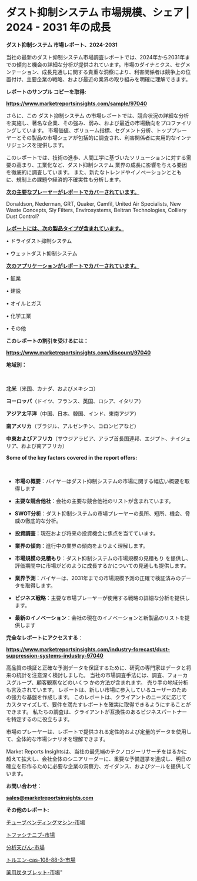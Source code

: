 # ダスト抑制システム 市場規模、シェア | 2024 - 2031 年の成長

<strong>ダスト抑制システム 市場レポート、2024-2031</strong>

当社の最新のダスト抑制システム市場調査レポートでは、2024年から2031年までの傾向と機会の詳細な分析が提供されています。市場のダイナミクス、セグメンテーション、成長見通しに関する貴重な洞察により、利害関係者は競争上の位置付け、主要企業の戦略、および最近の業界の取り組みを明確に理解できます。



<strong>レポートのサンプル コピーを取得:</strong> <a href=https://www.marketreportsinsights.com/sample/97040>

<strong><u>https://www.marketreportsinsights.com/sample/97040</u></strong></a>

さらに、この ダスト抑制システム の市場レポートでは、競合状況の詳細な分析を実施し、著名な企業、その強み、弱み、および最近の市場動向をプロファイリングしています。 市場価値、ボリューム指標、セグメント分析、トッププレーヤーとその製品の市場シェアが包括的に調査され、利害関係者に実用的なインテリジェンスを提供します。

このレポートでは、技術の進歩、人間工学に基づいたソリューションに対する需要の高まり、工業化など、ダスト抑制システム 業界の成長に影響を与える要因を徹底的に調査しています。 また、新たなトレンドやイノベーションとともに、規制上の課題や経済的不確実性も分析します。



<strong><u>次の主要なプレーヤーがレポートでカバーされています。</u></strong>

Donaldson, Nederman, GRT, Quaker, Camfil, United Air Specialists, New Waste Concepts, Sly Filters, Envirosystems, Beltran Technologies, Colliery Dust Control?



<strong><u><b>レポートには、次の製品タイプが含まれています。</b></u></strong>

• ドライダスト抑制システム

• ウェットダスト抑制システム



<strong><u><b>次のアプリケーションがレポートでカバーされています。</b></u></strong>

• 鉱業

• 建設

• オイルとガス

• 化学工業

• その他



<strong><b>このレポートの割引を受けるには：</b></strong>

<a href=https://www.marketreportsinsights.com/discount/97040>

<strong><u>https://www.marketreportsinsights.com/discount/97040</u></strong></a>



<strong>地域別：</strong>

<strong> </strong>



<strong>北米</strong>（米国、カナダ、およびメキシコ）



<strong>ヨーロッパ</strong>（ドイツ、フランス、英国、ロシア、イタリア）



<strong>アジア太平洋</strong>（中国、日本、韓国、インド、東南アジア）



<strong>南アメリカ</strong>（ブラジル、アルゼンチン、コロンビアなど）



<strong>中東およびアフリカ</strong>（サウジアラビア、アラブ首長国連邦、エジプト、ナイジェリア、および南アフリカ）



<strong>Some of the key factors covered in the report offers:</strong>

<strong> </strong>
<ul>
  <li>

<strong>市場の概要</strong>：バイヤーはダスト抑制システムの市場に関する幅広い概要を取得します</li>
  <li>

<strong>主要な競合他社</strong>：会社の主要な競合他社のリストが含まれています。</li>
  <li>

<strong>SWOT分析</strong>：ダスト抑制システムの市場プレーヤーの長所、短所、機会、脅威の徹底的な分析。</li>
  <li>

<strong>投資調査</strong>：現在および将来の投資機会に焦点を当てています。</li>
  <li>

<strong>業界の傾向</strong>：進行中の業界の傾向をよりよく理解します。</li>
  <li>

<strong>市場規模の見積もり</strong>：ダスト抑制システムの市場規模の見積もり を提供し、評価期間中に市場がどのように成長するかについての見通しも提供します。</li>
  <li>

<strong>業界予測</strong>：バイヤーは、2031年までの市場規模予測の正確で検証済みのデータを取得します。</li>
  <li>

<strong>ビジネス戦略</strong>：主要な市場プレーヤーが使用する戦略の詳細な分析を提供します。</li>
  <li>

<strong>最新のイノベーション</strong>：会社の現在のイノベーションと新製品のリストを提供します</li>
</ul>


<strong>完全なレポートにアクセスする</strong>：

<a href=https://www.marketreportsinsights.com/industry-forecast/dust-suppression-systems-industry-97040>

<strong><u>https://www.marketreportsinsights.com/industry-forecast/dust-suppression-systems-industry-97040</u></strong></a>

高品質の検証と正確な予測データを保証するために、研究の専門家はデータと将来の統計を注意深く検討しました。 当社の市場調査手法には、調査、フォーカスグループ、顧客観察などのいくつ かの方法が含まれます。 売り手の地域分析も言及されています。 レポートは、新しい市場に参入しているユーザーのための強力な基盤を作成します。 このレポートは、クライアントのニーズに応じてカスタマイズして、要件を満たすレポートを確実に取得できるようにすることができます。 私たちの調査は、クライアントが互換性のあるビジネスパートナーを特定するのに役立ちます。

市場のプレーヤーは、レポートで提供される定性的および定量的データを使用して、全体的な市場シナリオを理解できます。

Market Reports Insightsは、当社の最先端のテクノロジーリサーチをはるかに超えて拡大し、会社全体のシニアリーダーに、重要な予備選挙を達成し、明日の確立を形作るために必要な企業の洞察力、ガイダンス、およびツールを提供しています。



<strong><b>お問い合わせ</b></strong>：

<a href=mailto:sales@marketreportsinsights.com>

<strong><u>sales@marketreportsinsights.com</u></strong></a>



<strong>その他のレポート:</strong>

<a href=https://www.linkedin.com/pulse/チューブベンディングマシン-市場-2023-競争分析と事業成長-2030-634nf/>チューブベンディングマシン-市場</a>

<a href=https://www.linkedin.com/pulse/トファシチニブ-市場-2023-総利益と主要ベンダー-2030-trendsetters-testimonials-360-anal-dzkvf/>トファシチニブ-市場</a>

<a href=https://www.linkedin.com/pulse/分析天びん-市場-2023-swot-分析と成長率-2030-data-dive-discoveries-24-analysis-g9gcc/>分析天びん-市場</a>

<a href=https://www.linkedin.com/pulse/トルエン-cas-108-88-3-市場-2023-収益と成長ドライバー-2030-pr-news-hub-fulnf/>トルエン-cas-108-88-3-市場</a>

<a href=https://www.linkedin.com/pulse/薬用炭タブレット-市場-2023-swot-分析と最新イノベーション-2030-pr-news-hub-sphlf/>薬用炭タブレット-市場</a>"
